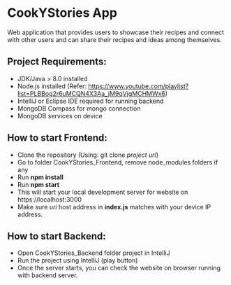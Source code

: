 # CookYStories App
Web application that provides users to showcase their recipes and connect with other users and can share their recipes and ideas among themselves.

## Project Requirements:
* JDK/Java > 8.0 installed
* Node.js installed (Refer: https://www.youtube.com/playlist?list=PLBBog2r6uMCQN4X3Aa_jM9qVjgMCHMWx6)
* IntelliJ or Eclipse IDE required for running backend
* MongoDB Compass for mongo connection
* MongoDB services on device

## How to start Frontend:
* Clone the repository (Using: git clone *project url*)
* Go to folder CookYStories_Frontend, remove node_modules folders if any
* Run **npm install** 
* Run **npm start** 
* This will start your local development server for website on https://localhost:3000
* Make sure <i>uri</i> host address in <b>index.js</b> matches with your device IP address.

## How to start Backend:
* Open CookYStories_Backend folder project in IntelliJ
* Run the project using IntelliJ (play button)
* Once the server starts, you can check the website on browser running with backend server.
